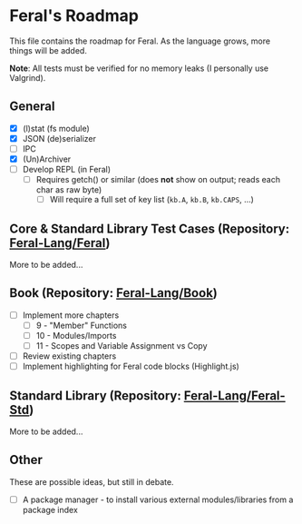 # Feral's Roadmap

This file contains the roadmap for Feral. As the language grows, more things will be added.

**Note**: All tests must be verified for no memory leaks (I personally use Valgrind).

## General

- [x] (l)stat (fs module)
- [x] JSON (de)serializer
- [ ] IPC
- [x] (Un)Archiver
- [ ] Develop REPL (in Feral)
  - [ ] Requires getch() or similar (does **not** show on output; reads each char as raw byte)
    - [ ] Will require a full set of key list (`kb.A`, `kb.B`, `kb.CAPS`, ...)

## Core & Standard Library Test Cases (Repository: [Feral-Lang/Feral](https://github.com/Feral-Lang/Feral))

More to be added...

## Book (Repository: [Feral-Lang/Book](https://github.com/Feral-Lang/Book))

- [ ] Implement more chapters
  - [ ] 9 - "Member" Functions
  - [ ] 10 - Modules/Imports
  - [ ] 11 - Scopes and Variable Assignment vs Copy
- [ ] Review existing chapters
- [ ] Implement highlighting for Feral code blocks (Highlight.js)

## Standard Library (Repository: [Feral-Lang/Feral-Std](https://github.com/Feral-Lang/Feral-Std))

More to be added...

## Other

These are possible ideas, but still in debate.

- [ ] A package manager - to install various external modules/libraries from a package index